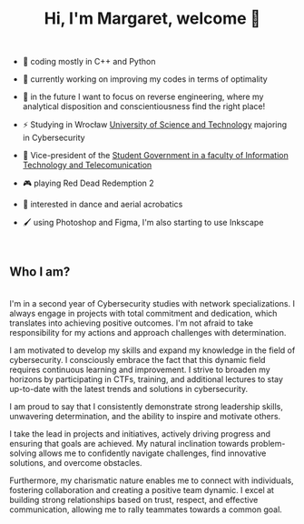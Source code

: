 

# <div align="center"> Hi, I'm Margaret, welcome 👋</div> 

<br />

- 🌱 coding mostly in C++ and Python

- 🔭 currently working on improving my codes in terms of optimality

- 💬 in the future I want to focus on reverse engineering, where my analytical disposition and conscientiousness find the right place!

- ⚡ Studying in Wrocław [University of Science and Technology](https://pwr.edu.pl/en/) majoring in Cybersecurity

- 🙌 Vice-president of the [Student Government in a faculty of Information Technology and Telecomunication](https://www.facebook.com/samorzad.wita)

- 🎮 playing Red Dead Redemption 2

- 💃 interested in dance and aerial acrobatics

- 🖌️ using Photoshop and Figma, I'm also starting to use Inkscape



<br />

## Who I am?
<br />
I'm in a second year of Cybersecurity studies with network specializations. I always engage in projects with total commitment and dedication, which translates into achieving positive outcomes. I'm not afraid to take responsibility for my actions and approach challenges with determination.

I am motivated to develop my skills and expand my knowledge in the field of cybersecurity. I consciously embrace the fact that this dynamic field requires continuous learning and improvement. I strive to broaden my horizons by participating in CTFs, training, and additional lectures to stay up-to-date with the latest trends and solutions in cybersecurity.

I am proud to say that I consistently demonstrate strong leadership skills, unwavering determination, and the ability to inspire and motivate others.

I take the lead in projects and initiatives, actively driving progress and ensuring that goals are achieved. My natural inclination towards problem-solving allows me to confidently navigate challenges, find innovative solutions, and overcome obstacles.

Furthermore, my charismatic nature enables me to connect with individuals, fostering collaboration and creating a positive team dynamic. I excel at building strong relationships based on trust, respect, and effective communication, allowing me to rally teammates towards a common goal.
<br /><br />



